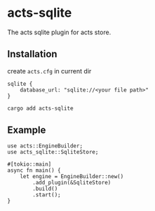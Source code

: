# acts-sqlite

The acts sqlite plugin for acts store. 

## Installation


create `acts.cfg` in current dir
```
sqlite {
    database_url: "sqlite://<your file path>"
}
```

```bash
cargo add acts-sqlite
```

## Example

```rust,no_run
use acts::EngineBuilder;
use acts_sqlite::SqliteStore;

#[tokio::main]
async fn main() {
    let engine = EngineBuilder::new()
        .add_plugin(&SqliteStore)
        .build()
        .start();
}
```
